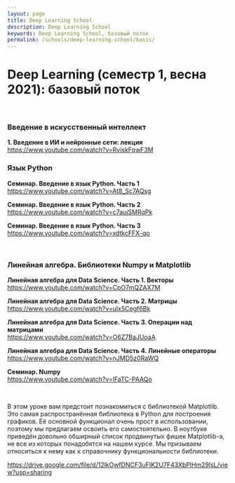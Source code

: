 ```yaml
---
layout: page
title: Deep Learning School
description: Deep Learning School
keywords: Deep Learning School, базовый поток
permalink: /schools/deep-learning-school/basic/
---
```


# Deep Learning (семестр 1, весна 2021): базовый поток

<br/>

### Введение в искусственный интеллект

**1. Введение в ИИ и нейронные сети: лекция**  
https://www.youtube.com/watch?v=RviskFqwF3M

### Язык Python

**Семинар. Введение в язык Python. Часть 1**  
https://www.youtube.com/watch?v=At8_Sc7AQsg

**Семинар. Введение в язык Python. Часть 2**  
https://www.youtube.com/watch?v=c7aujSMRqPk

**Семинар. Введение в язык Python. Часть 3**  
https://www.youtube.com/watch?v=xdtkcFFX-qo

<br/>

### Линейная алгебра. Библиотеки Numpy и Matplotlib

**Линейная алгебра для Data Science. Часть 1. Векторы**  
https://www.youtube.com/watch?v=CpO7mQZAX7M

**Линейная алгебра для Data Science. Часть 2. Матрицы**  
https://www.youtube.com/watch?v=uIx5Cegf6Bk

**Линейная алгебра для Data Science. Часть 3. Операции над матрицами**  
https://www.youtube.com/watch?v=O6Z7BaJUoaA

**Линейная алгебра для Data Science. Часть 4. Линейные операторы**  
https://www.youtube.com/watch?v=nJMD5z0RaWQ

**Семинар. Numpy**  
https://www.youtube.com/watch?v=lFaTC-PAAQo

<br/>

В этом уроке вам предстоит познакомиться с библиотекой Matplotlib. Это самая распространённая библиотека в Python для построения графиков. Её основной функционал очень прост в использовании, поэтому мы предлагаем освоить его самостоятельно. В ноутбуке приведён довольно обширный список продвинутых фишек Matplotlib-а, не все из которых понадобятся на нашем курсе. Мы призываем относиться к нему как к справочнику функциональности библиотеки.

https://drive.google.com/file/d/12lkOwfDNCF3uFIK2U7F43XbPlHm29lsL/view?usp=sharing
